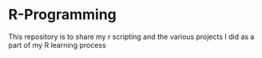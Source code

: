 # R-Programming
This repository is to share my r scripting and
the various projects I did as a part of my R learning process
